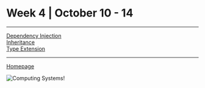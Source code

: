 # Week 4 | October 10 - 14
---

[Dependency Injection](pages/DepInject.md) <br>
[Inheritance](pages/Inheritance.md) <br>
[Type Extension](pages/TypeExten.md) <br>

---


[Homepage](index.md)

![Computing Systems!](https://miro.medium.com/max/1400/1*4c8NJY2T4KWrK8_J0YvC-w.png)
